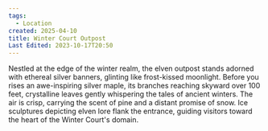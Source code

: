 ```yaml
---
tags:
  - Location
created: 2025-04-10
title: Winter Court Outpost
Last Edited: 2023-10-17T20:50
---
```


Nestled at the edge of the winter realm, the elven outpost stands adorned with ethereal silver banners, glinting like frost-kissed moonlight. Before you rises an awe-inspiring silver maple, its branches reaching skyward over 100 feet, crystalline leaves gently whispering the tales of ancient winters. The air is crisp, carrying the scent of pine and a distant promise of snow. Ice sculptures depicting elven lore flank the entrance, guiding visitors toward the heart of the Winter Court's domain.